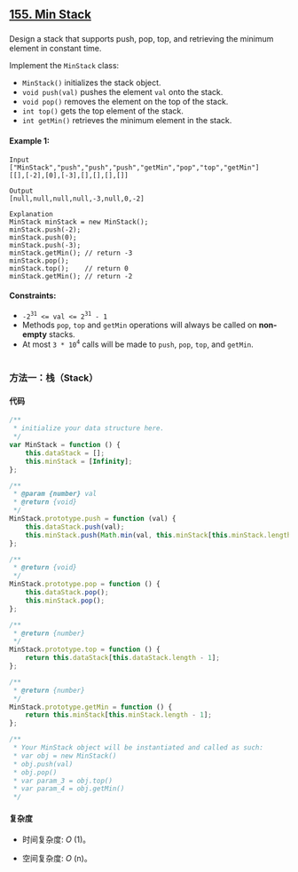 ## [155. Min Stack](https://leetcode.com/problems/min-stack/)

###

Design a stack that supports push, pop, top, and retrieving the minimum element in constant time.

Implement the `MinStack` class:

-   `MinStack()` initializes the stack object.
-   `void push(val)` pushes the element `val` onto the stack.
-   `void pop()` removes the element on the top of the stack.
-   `int top()` gets the top element of the stack.
-   `int getMin()` retrieves the minimum element in the stack.

#### Example 1:

```
Input
["MinStack","push","push","push","getMin","pop","top","getMin"]
[[],[-2],[0],[-3],[],[],[],[]]

Output
[null,null,null,null,-3,null,0,-2]

Explanation
MinStack minStack = new MinStack();
minStack.push(-2);
minStack.push(0);
minStack.push(-3);
minStack.getMin(); // return -3
minStack.pop();
minStack.top();    // return 0
minStack.getMin(); // return -2
```

#### Constraints:

-   `-2`<sup>`31`</sup>` <= val <= 2`<sup>`31`</sup>` - 1`
-   Methods `pop`, `top` and `getMin` operations will always be called on **non-empty** stacks.
-   At most `3 * 10`<sup>`4`</sup> calls will be made to `push`, `pop`, `top`, and `getMin`.

#

### 方法一：栈（Stack）

#### 代码

```javascript
/**
 * initialize your data structure here.
 */
var MinStack = function () {
    this.dataStack = [];
    this.minStack = [Infinity];
};

/**
 * @param {number} val
 * @return {void}
 */
MinStack.prototype.push = function (val) {
    this.dataStack.push(val);
    this.minStack.push(Math.min(val, this.minStack[this.minStack.length - 1]));
};

/**
 * @return {void}
 */
MinStack.prototype.pop = function () {
    this.dataStack.pop();
    this.minStack.pop();
};

/**
 * @return {number}
 */
MinStack.prototype.top = function () {
    return this.dataStack[this.dataStack.length - 1];
};

/**
 * @return {number}
 */
MinStack.prototype.getMin = function () {
    return this.minStack[this.minStack.length - 1];
};

/**
 * Your MinStack object will be instantiated and called as such:
 * var obj = new MinStack()
 * obj.push(val)
 * obj.pop()
 * var param_3 = obj.top()
 * var param_4 = obj.getMin()
 */
```

#### 复杂度

-   时间复杂度: _O_ (1)。

-   空间复杂度: _O_ (n)。

